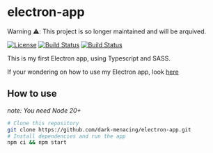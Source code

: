 # electron-app

Warning ⚠️: This project is so longer maintained and will be arquived.

[![License](https://img.shields.io/badge/License-MIT-blue)](LICENSE)
[![Build Status](https://img.shields.io/github/stars/dark-menacing/electron-app.svg)](https://github.com/dark-menacing/electron-app)
[![Build Status](https://img.shields.io/github/forks/dark-menacing/electron-app.svg)](https://github.com/dark-menacing/electron-app)

This is my first Electron app, using Typescript and SASS.

If your wondering on how to use my Electron app, look [here](#how-to-use)

## How to use
*note: You need Node 20+*
``` bash
# Clone this repository
git clone https://github.com/dark-menacing/electron-app.git
# Install dependencies and run the app
npm ci && npm start
```
